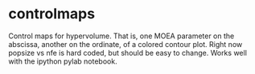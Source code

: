 controlmaps
===============

Control maps for hypervolume.  That is, one MOEA parameter on the abscissa,
another on the ordinate, of a colored contour plot.  Right now popsize vs
nfe is hard coded, but should be easy to change.  Works well with the 
ipython pylab notebook.
